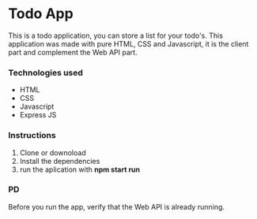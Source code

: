 # Todo App

This is a todo application, you can store a list for your todo's.
This application was made with pure HTML, CSS and Javascript,
it is the client part and complement the Web API part.

### Technologies used
* HTML
* CSS
* Javascript
* Express JS

### Instructions
1. Clone or downoload
2. Install the dependencies
3. run the aplication with **npm start run**

### PD
Before you run the app, verify that the Web API is already running.
